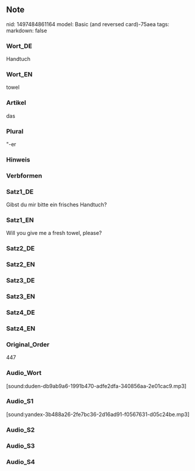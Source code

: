 ## Note
nid: 1497484861164
model: Basic (and reversed card)-75aea
tags: 
markdown: false

### Wort_DE
Handtuch

### Wort_EN
towel

### Artikel
das

### Plural
"-er

### Hinweis


### Verbformen


### Satz1_DE
Gibst du mir bitte ein frisches Handtuch?

### Satz1_EN
Will you give me a fresh towel, please?

### Satz2_DE


### Satz2_EN


### Satz3_DE


### Satz3_EN


### Satz4_DE


### Satz4_EN


### Original_Order
447

### Audio_Wort
[sound:duden-db9ab9a6-1991b470-adfe2dfa-340856aa-2e01cac9.mp3]

### Audio_S1
[sound:yandex-3b488a26-2fe7bc36-2d16ad91-f0567631-d05c24be.mp3]

### Audio_S2


### Audio_S3


### Audio_S4

